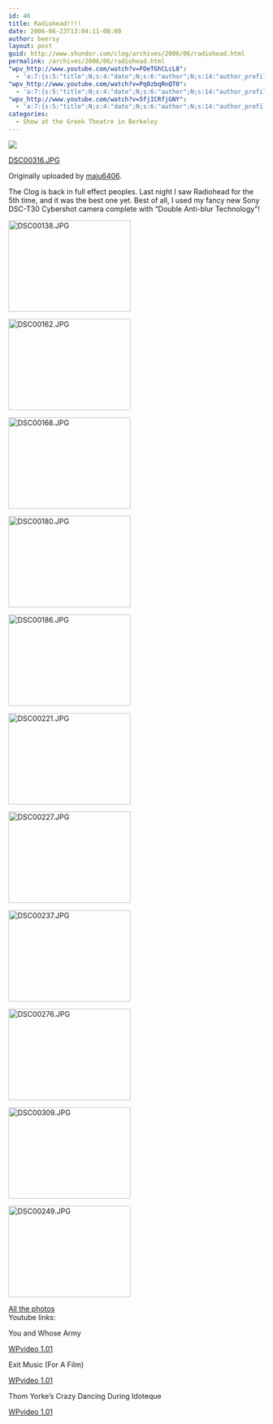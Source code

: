 ```yaml
---
id: 46
title: Radiohead!!!!
date: 2006-06-23T13:04:11-08:00
author: beersy
layout: post
guid: http://www.shundor.com/clog/archives/2006/06/radiohead.html
permalink: /archives/2006/06/radiohead.html
"wpv_http://www.youtube.com/watch?v=FOeTGhCLcL8":
  - 'a:7:{s:5:"title";N;s:4:"date";N;s:6:"author";N;s:14:"author_profile";s:23:"http://www.youtube.com/";s:8:"duration";N;s:9:"embedcode";s:198:"<object data="http://www.youtube.com/v/FOeTGhCLcL8" type="application/x-shockwave-flash" width="100%" height="100%"><param name="movie" value="http://www.youtube.com/v/FOeTGhCLcL8"></param></object>";s:7:"version";s:4:"1.01";}'
"wpv_http://www.youtube.com/watch?v=Pq0zbqRnQT0":
  - 'a:7:{s:5:"title";N;s:4:"date";N;s:6:"author";N;s:14:"author_profile";s:23:"http://www.youtube.com/";s:8:"duration";N;s:9:"embedcode";s:198:"<object data="http://www.youtube.com/v/Pq0zbqRnQT0" type="application/x-shockwave-flash" width="100%" height="100%"><param name="movie" value="http://www.youtube.com/v/Pq0zbqRnQT0"></param></object>";s:7:"version";s:4:"1.01";}'
"wpv_http://www.youtube.com/watch?v=5fjICRfjGNY":
  - 'a:7:{s:5:"title";N;s:4:"date";N;s:6:"author";N;s:14:"author_profile";s:23:"http://www.youtube.com/";s:8:"duration";N;s:9:"embedcode";s:198:"<object data="http://www.youtube.com/v/5fjICRfjGNY" type="application/x-shockwave-flash" width="100%" height="100%"><param name="movie" value="http://www.youtube.com/v/5fjICRfjGNY"></param></object>";s:7:"version";s:4:"1.01";}'
categories:
  - Show at the Greek Theatre in Berkeley
---
```

[![](http://static.flickr.com/48/174023099_d07bc8d5f4_m.jpg)](http://www.flickr.com/photos/beersy/174023099/ "photo sharing")

[DSC00316.JPG](http://www.flickr.com/photos/beersy/174023099/)

Originally uploaded by [maju6406](http://www.flickr.com/people/beersy/).

The Clog is back in full effect peoples. Last night I saw Radiohead for the 5th time, and it was the best one yet. Best of all, I used my fancy new Sony DSC-T30 Cybershot camera complete with &#8220;Double Anti-blur Technology&#8221;!

<!--more-->

[<img width="240" height="180" border="0" alt="DSC00138.JPG" src="http://static.flickr.com/74/174032942_e7f1cf3750_m.jpg" />](http://www.flickr.com/photos/beersy/174032942/)

[<img width="240" height="180" border="0" alt="DSC00162.JPG" src="http://static.flickr.com/74/174032611_d2681a20c5_m.jpg" />](http://www.flickr.com/photos/beersy/174032611/)

[<img width="240" height="180" border="0" alt="DSC00168.JPG" src="http://static.flickr.com/71/174032223_b247ab4d5c_m.jpg" />](http://www.flickr.com/photos/beersy/174032223/)

[<img width="240" height="180" border="0" alt="DSC00180.JPG" src="http://static.flickr.com/47/174031861_c1d858bf0a_m.jpg" />](http://www.flickr.com/photos/beersy/174031861/)

[<img width="240" height="180" border="0" alt="DSC00186.JPG" src="http://static.flickr.com/62/174031504_e84e7a9172_m.jpg" />](http://www.flickr.com/photos/beersy/174031504/)

[<img width="240" height="180" border="0" alt="DSC00221.JPG" src="http://static.flickr.com/46/174029648_c991b6540e_m.jpg" />](http://www.flickr.com/photos/beersy/174029648/)

[<img width="240" height="180" border="0" alt="DSC00227.JPG" src="http://static.flickr.com/55/174029284_b1c1044110_m.jpg" />](http://www.flickr.com/photos/beersy/174029284/)

[<img width="240" height="180" border="0" alt="DSC00237.JPG" src="http://static.flickr.com/46/174028017_bbf4b91d9e_m.jpg" />](http://www.flickr.com/photos/beersy/174028017/)

[<img width="240" height="180" border="0" alt="DSC00276.JPG" src="http://static.flickr.com/62/174025677_fbeb47894e_m.jpg" />](http://www.flickr.com/photos/beersy/174025677/)

[<img width="240" height="180" border="0" alt="DSC00309.JPG" src="http://static.flickr.com/62/174023577_d77f15bf56_m.jpg" />](http://www.flickr.com/photos/beersy/174023577/)

[<img width="240" height="180" border="0" alt="DSC00249.JPG" src="http://static.flickr.com/52/174026776_606f2b829e_m.jpg" />](http://www.flickr.com/photos/beersy/174026776/)

[All the photos](http://www.shundor.com/clog/wp-content/plugins/falbum/wp/album.php?album=72157594176080941 "All the photos")  
Youtube links:

You and Whose Army

<div class="wpv_videoc">
  <div class="wpv_self">
    <a href="http://www.skarcha.com/wp-plugins/wpvideo/">WPvideo 1.01</a>
  </div>
  
  <div class="wpv_video">
  </div>
  
  <div class="wpv_titleauthor">
  </div>
  
  <div class="wpv_durationdate">
  </div>
  
  <div class="wpv_download">
    <a target="_blank" href="http://videodownloader.net/get/?url=http://www.youtube.com/watch?v=FOeTGhCLcL8"></a>
  </div>
</div>

Exit Music (For A Film)

<div class="wpv_videoc">
  <div class="wpv_self">
    <a href="http://www.skarcha.com/wp-plugins/wpvideo/">WPvideo 1.01</a>
  </div>
  
  <div class="wpv_video">
  </div>
  
  <div class="wpv_titleauthor">
  </div>
  
  <div class="wpv_durationdate">
  </div>
  
  <div class="wpv_download">
    <a target="_blank" href="http://videodownloader.net/get/?url=http://www.youtube.com/watch?v=Pq0zbqRnQT0"></a>
  </div>
</div>

Thom Yorke&#8217;s Crazy Dancing During Idoteque

<div class="wpv_videoc">
  <div class="wpv_self">
    <a href="http://www.skarcha.com/wp-plugins/wpvideo/">WPvideo 1.01</a>
  </div>
  
  <div class="wpv_video">
  </div>
  
  <div class="wpv_titleauthor">
  </div>
  
  <div class="wpv_durationdate">
  </div>
  
  <div class="wpv_download">
    <a target="_blank" href="http://videodownloader.net/get/?url=http://www.youtube.com/watch?v=5fjICRfjGNY"></a>
  </div>
</div>